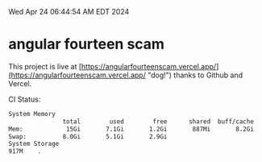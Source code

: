 Wed Apr 24 06:44:54 AM EDT 2024

# angular fourteen scam


This project is live at [https://angularfourteenscam.vercel.app/](https://angularfourteenscam.vercel.app/ "dog!") thanks to Github and Vercel.

CI Status: 

```bash
System Memory
               total        used        free      shared  buff/cache   available
Mem:            15Gi       7.1Gi       1.2Gi       887Mi       8.2Gi       8.2Gi
Swap:          8.0Gi       5.1Gi       2.9Gi
System Storage
917M	.
```
```bash
